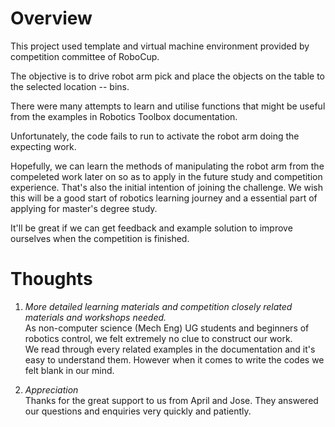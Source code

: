 # Overview  
  
This project used template and virtual machine environment provided by competition committee of RoboCup.  
  
The objective is to drive robot arm pick and place the objects on the table to the selected location -- bins.  
  
There were many attempts to learn and utilise functions that might be useful from the examples in Robotics Toolbox documentation.  
  
Unfortunately, the code fails to run to activate the robot arm doing the expecting work.  
  
Hopefully, we can learn the methods of manipulating the robot arm from the compeleted work later on so as to apply in the future study and competition experience. That's also the initial intention of joining the challenge. We wish this will be a good start of robotics learning journey and a essential part of applying for master's degree study.  
  
It'll be great if we can get feedback and example solution to improve ourselves when the competition is finished.

# Thoughts  
  
1. _More detailed learning materials and competition closely related materials and workshops needed._  
As non-computer science (Mech Eng) UG students and beginners of robotics control, we felt extremely no clue to construct our work.   
We read through every related examples in the documentation and it's easy to understand them. However when it comes to write the codes we felt blank in our mind.  
  
2. _Appreciation_  
Thanks for the great support to us from April and Jose. They answered our questions and enquiries very quickly and patiently.
